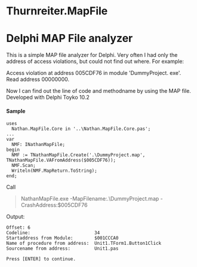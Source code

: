 # Thurnreiter.MapFile

Delphi MAP File analyzer
========================
This is a simple MAP file analyzer for Delphi. Very often I had only the address of access violations, but could not find out where. 
For example:

  Access violation at address 005CDF76 in module 'DummyProject. exe'. Read address 00000000.

Now I can find out the line of code and methodname by using the MAP file. Developed with Delphi Toyko 10.2

#### Sample
```delphi
uses
  Nathan.MapFile.Core in '..\Nathan.MapFile.Core.pas';
...
var
  NMF: INathanMapFile;
begin
  NMF := TNathanMapFile.Create('.\DummyProject.map', TNathanMapFile.VAFromAddress($005CDF76));
  NMF.Scan;
  Writeln(NMF.MapReturn.ToString);
end;
```
Call
> NathanMapFile.exe -MapFilename:.\DummyProject.map -CrashAddress:$005CDF76

Output:
```
Offset: 6
Codeline:                        34
Startaddress from Module:        $001CCCA0
Name of procedure from address:  Unit1.TForm1.Button1Click
Sourcename from address:         Unit1.pas

Press [ENTER] to continue.
```
